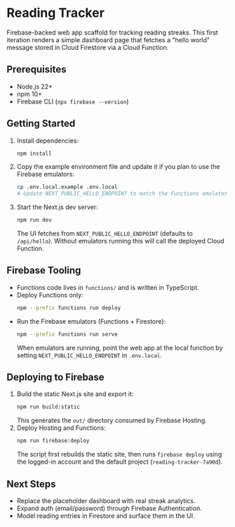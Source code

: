 # Reading Tracker

Firebase-backed web app scaffold for tracking reading streaks. This first iteration renders a simple dashboard page that fetches a "hello world" message stored in Cloud Firestore via a Cloud Function.

## Prerequisites

- Node.js 22+
- npm 10+
- Firebase CLI (`npx firebase --version`)

## Getting Started

1. Install dependencies:
   ```bash
   npm install
   ```
2. Copy the example environment file and update it if you plan to use the Firebase emulators:
   ```bash
   cp .env.local.example .env.local
   # Update NEXT_PUBLIC_HELLO_ENDPOINT to match the Functions emulator URL when needed
   ```
3. Start the Next.js dev server:
   ```bash
   npm run dev
   ```
   The UI fetches from `NEXT_PUBLIC_HELLO_ENDPOINT` (defaults to `/api/hello`). Without emulators running this will call the deployed Cloud Function.

## Firebase Tooling

- Functions code lives in `functions/` and is written in TypeScript.
- Deploy Functions only:
  ```bash
  npm --prefix functions run deploy
  ```
- Run the Firebase emulators (Functions + Firestore):
  ```bash
  npm --prefix functions run serve
  ```
  When emulators are running, point the web app at the local function by setting `NEXT_PUBLIC_HELLO_ENDPOINT` in `.env.local`.

## Deploying to Firebase

1. Build the static Next.js site and export it:
   ```bash
   npm run build:static
   ```
   This generates the `out/` directory consumed by Firebase Hosting.
2. Deploy Hosting and Functions:
   ```bash
   npm run firebase:deploy
   ```
   The script first rebuilds the static site, then runs `firebase deploy` using the logged-in account and the default project (`reading-tracker-7a90d`).

## Next Steps

- Replace the placeholder dashboard with real streak analytics.
- Expand auth (email/password) through Firebase Authentication.
- Model reading entries in Firestore and surface them in the UI.
